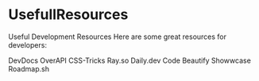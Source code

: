 # UsefullResources
Useful Development Resources
Here are some great resources for developers:

DevDocs
OverAPI
CSS-Tricks
Ray.so
Daily.dev
Code Beautify
Showwcase
Roadmap.sh
